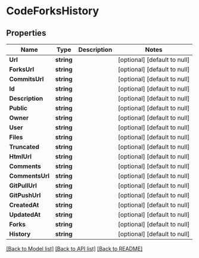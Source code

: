 # CodeForksHistory

## Properties
Name | Type | Description | Notes
------------ | ------------- | ------------- | -------------
**Url** | **string** |  | [optional] [default to null]
**ForksUrl** | **string** |  | [optional] [default to null]
**CommitsUrl** | **string** |  | [optional] [default to null]
**Id** | **string** |  | [optional] [default to null]
**Description** | **string** |  | [optional] [default to null]
**Public** | **string** |  | [optional] [default to null]
**Owner** | **string** |  | [optional] [default to null]
**User** | **string** |  | [optional] [default to null]
**Files** | **string** |  | [optional] [default to null]
**Truncated** | **string** |  | [optional] [default to null]
**HtmlUrl** | **string** |  | [optional] [default to null]
**Comments** | **string** |  | [optional] [default to null]
**CommentsUrl** | **string** |  | [optional] [default to null]
**GitPullUrl** | **string** |  | [optional] [default to null]
**GitPushUrl** | **string** |  | [optional] [default to null]
**CreatedAt** | **string** |  | [optional] [default to null]
**UpdatedAt** | **string** |  | [optional] [default to null]
**Forks** | **string** |  | [optional] [default to null]
**History** | **string** |  | [optional] [default to null]

[[Back to Model list]](../README.md#documentation-for-models) [[Back to API list]](../README.md#documentation-for-api-endpoints) [[Back to README]](../README.md)


